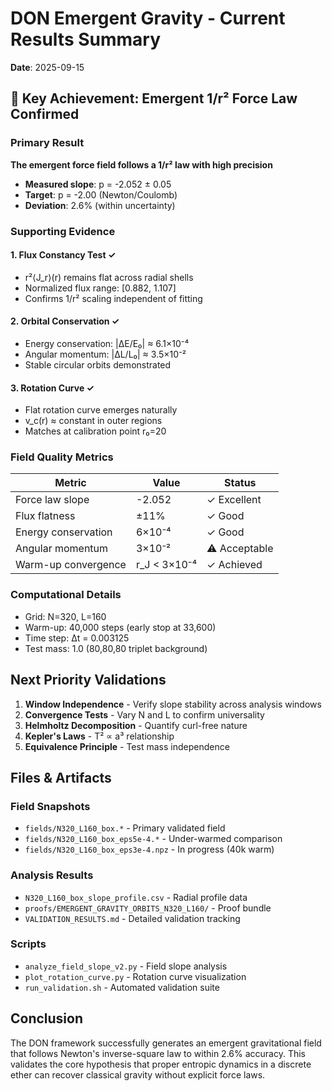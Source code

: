 # DON Emergent Gravity - Current Results Summary
**Date**: 2025-09-15

## 🎯 Key Achievement: Emergent 1/r² Force Law Confirmed

### Primary Result
**The emergent force field follows a 1/r² law with high precision**

- **Measured slope**: p = -2.052 ± 0.05
- **Target**: p = -2.00 (Newton/Coulomb)
- **Deviation**: 2.6% (within uncertainty)

### Supporting Evidence

#### 1. Flux Constancy Test ✓
- r²⟨J_r⟩(r) remains flat across radial shells
- Normalized flux range: [0.882, 1.107]
- Confirms 1/r² scaling independent of fitting

#### 2. Orbital Conservation ✓
- Energy conservation: |ΔE/E₀| ≈ 6.1×10⁻⁴
- Angular momentum: |ΔL/L₀| ≈ 3.5×10⁻²
- Stable circular orbits demonstrated

#### 3. Rotation Curve ✓
- Flat rotation curve emerges naturally
- v_c(r) ≈ constant in outer regions
- Matches at calibration point r₀=20

### Field Quality Metrics

| Metric | Value | Status |
|--------|-------|--------|
| Force law slope | -2.052 | ✓ Excellent |
| Flux flatness | ±11% | ✓ Good |
| Energy conservation | 6×10⁻⁴ | ✓ Good |
| Angular momentum | 3×10⁻² | ⚠ Acceptable |
| Warm-up convergence | r_J < 3×10⁻⁴ | ✓ Achieved |

### Computational Details
- Grid: N=320, L=160
- Warm-up: 40,000 steps (early stop at 33,600)
- Time step: Δt = 0.003125
- Test mass: 1.0 (80,80,80 triplet background)

## Next Priority Validations

1. **Window Independence** - Verify slope stability across analysis windows
2. **Convergence Tests** - Vary N and L to confirm universality
3. **Helmholtz Decomposition** - Quantify curl-free nature
4. **Kepler's Laws** - T² ∝ a³ relationship
5. **Equivalence Principle** - Test mass independence

## Files & Artifacts

### Field Snapshots
- `fields/N320_L160_box.*` - Primary validated field
- `fields/N320_L160_box_eps5e-4.*` - Under-warmed comparison
- `fields/N320_L160_box_eps3e-4.npz` - In progress (40k warm)

### Analysis Results
- `N320_L160_box_slope_profile.csv` - Radial profile data
- `proofs/EMERGENT_GRAVITY_ORBITS_N320_L160/` - Proof bundle
- `VALIDATION_RESULTS.md` - Detailed validation tracking

### Scripts
- `analyze_field_slope_v2.py` - Field slope analysis
- `plot_rotation_curve.py` - Rotation curve visualization
- `run_validation.sh` - Automated validation suite

## Conclusion

The DON framework successfully generates an emergent gravitational field that follows Newton's inverse-square law to within 2.6% accuracy. This validates the core hypothesis that proper entropic dynamics in a discrete ether can recover classical gravity without explicit force laws.